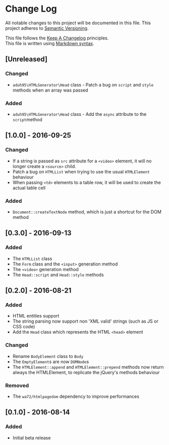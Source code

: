 # Change Log
All notable changes to this project will be documented in this file.
This project adheres to [Semantic Versioning](http://semver.org/).

This file follows the [Keep A Changelog](http://keepachangelog.com/en/0.3.0/) principles.  
This file is written using [Markdown syntax](http://daringfireball.net/projects/markdown/syntax).

## [Unreleased]
### Changed
 - `aduh95\HTMLGenerator\Head` class - Patch a bug on `script` and `style` methods when an array was passed

### Added
 - `aduh95\HTMLGenerator\Head` class - Add the `async` attribute to the `script`method


## [1.0.0] - 2016-09-25
### Changed
- If a string is passed as `src` attribute for a `<video>` element, it will no longer create a `<source>` child.
- Patch a bug on `HTMLList` when trying to use the usual `HTMLElement` behaviour
- When passing `<td>` elements to a table row, it will be used to create the actual table cell

### Added
- `Document::createTextNode` method, which is just a shortcut for the DOM method


## [0.3.0] - 2016-09-13
### Added
- The `HTMLList` class
- The `Form` class and the `<input>` generation method
- The `<video>` generation method
- The `Head::script` and `Head::style` methods


## [0.2.0] - 2016-08-21
### Added
- HTML entities support
- The string parsing now support non 'XML valid' strings (such as JS or CSS code)
- Add the `Head` class which represents the HTML `<head>` element

### Changed
- Rename `BodyElement` class to `Body`
- The `EmptyElement`s are now `DOMNode`s
- The `HTMLElement::append` and `HTMLElement::prepend` methods now return always the HTMLElement, to replicate the jQuery's methods behaviour

### Removed
- The `wa72/htmlpagedom` dependency to improve performances

## [0.1.0] - 2016-08-14
### Added
- Initial beta release

